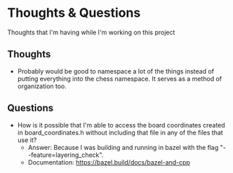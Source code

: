 # Thoughts & Questions

Thoughts that I'm having while I'm working on this project

## Thoughts
- Probably would be good to namespace a lot of the things instead of putting everything into the chess namespace. It serves as a method of organization too.

## Questions
- How is it possible that I'm able to access the board coordinates created in
board_coordinates.h without including that file in any of the files that use it?
  - Answer: Because I was building and running in bazel with the flag "--feature=layering_check".
  - Documentation: https://bazel.build/docs/bazel-and-cpp

